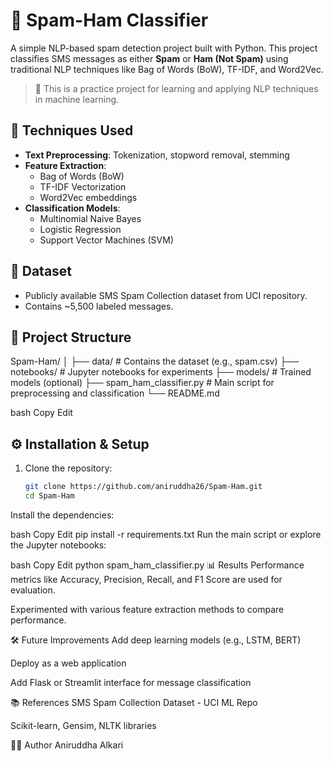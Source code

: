 # 📩 Spam-Ham Classifier

A simple NLP-based spam detection project built with Python. This project classifies SMS messages as either **Spam** or **Ham (Not Spam)** using traditional NLP techniques like Bag of Words (BoW), TF-IDF, and Word2Vec.

> 🚀 This is a practice project for learning and applying NLP techniques in machine learning.

## 🧠 Techniques Used

- **Text Preprocessing**: Tokenization, stopword removal, stemming
- **Feature Extraction**:
  - Bag of Words (BoW)
  - TF-IDF Vectorization
  - Word2Vec embeddings
- **Classification Models**:
  - Multinomial Naive Bayes
  - Logistic Regression
  - Support Vector Machines (SVM)

## 📁 Dataset

- Publicly available SMS Spam Collection dataset from UCI repository.
- Contains ~5,500 labeled messages.

## 🔧 Project Structure

Spam-Ham/
│
├── data/ # Contains the dataset (e.g., spam.csv)
├── notebooks/ # Jupyter notebooks for experiments
├── models/ # Trained models (optional)
├── spam_ham_classifier.py # Main script for preprocessing and classification
└── README.md

bash
Copy
Edit

## ⚙️ Installation & Setup

1. Clone the repository:
   ```bash
   git clone https://github.com/aniruddha26/Spam-Ham.git
   cd Spam-Ham
Install the dependencies:

bash
Copy
Edit
pip install -r requirements.txt
Run the main script or explore the Jupyter notebooks:

bash
Copy
Edit
python spam_ham_classifier.py
📊 Results
Performance metrics like Accuracy, Precision, Recall, and F1 Score are used for evaluation.

Experimented with various feature extraction methods to compare performance.

🛠️ Future Improvements
Add deep learning models (e.g., LSTM, BERT)

Deploy as a web application

Add Flask or Streamlit interface for message classification

📚 References
SMS Spam Collection Dataset - UCI ML Repo

Scikit-learn, Gensim, NLTK libraries

👨‍💻 Author
Aniruddha Alkari


